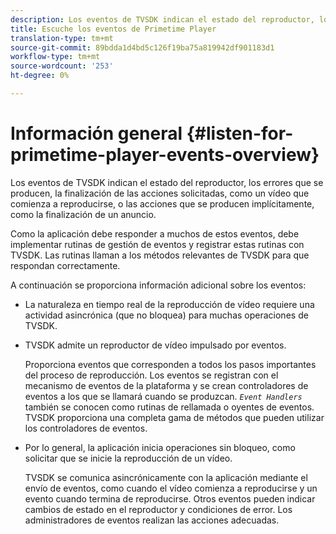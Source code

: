 ```yaml
---
description: Los eventos de TVSDK indican el estado del reproductor, los errores que se producen, la finalización de las acciones solicitadas, como un vídeo que comienza a reproducirse, o las acciones que se producen implícitamente, como la finalización de un anuncio.
title: Escuche los eventos de Primetime Player
translation-type: tm+mt
source-git-commit: 89bdda1d4bd5c126f19ba75a819942df901183d1
workflow-type: tm+mt
source-wordcount: '253'
ht-degree: 0%

---
```



# Información general {#listen-for-primetime-player-events-overview}

Los eventos de TVSDK indican el estado del reproductor, los errores que se producen, la finalización de las acciones solicitadas, como un vídeo que comienza a reproducirse, o las acciones que se producen implícitamente, como la finalización de un anuncio.

Como la aplicación debe responder a muchos de estos eventos, debe implementar rutinas de gestión de eventos y registrar estas rutinas con TVSDK. Las rutinas llaman a los métodos relevantes de TVSDK para que respondan correctamente.

A continuación se proporciona información adicional sobre los eventos:

* La naturaleza en tiempo real de la reproducción de vídeo requiere una actividad asincrónica (que no bloquea) para muchas operaciones de TVSDK.
* TVSDK admite un reproductor de vídeo impulsado por eventos.

   Proporciona eventos que corresponden a todos los pasos importantes del proceso de reproducción. Los eventos se registran con el mecanismo de eventos de la plataforma y se crean controladores de eventos a los que se llamará cuando se produzcan. *`Event Handlers`* también se conocen como rutinas de rellamada o oyentes de eventos. TVSDK proporciona una completa gama de métodos que pueden utilizar los controladores de eventos.
* Por lo general, la aplicación inicia operaciones sin bloqueo, como solicitar que se inicie la reproducción de un vídeo.

   TVSDK se comunica asincrónicamente con la aplicación mediante el envío de eventos, como cuando el vídeo comienza a reproducirse y un evento cuando termina de reproducirse. Otros eventos pueden indicar cambios de estado en el reproductor y condiciones de error. Los administradores de eventos realizan las acciones adecuadas.

